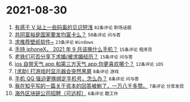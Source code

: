 # 2021-08-30

1. [有感于 V 站上一些码畜的见识短浅](https://www.v2ex.com/t/798745) `82条评论` `职场话题`
1. [共同富裕是国家要发均富卡么？](https://www.v2ex.com/t/798751) `50条评论` `问与答`
1. [求推荐壁纸软件~](https://www.v2ex.com/t/798741) `23条评论` `Windows`
1. [手持 iphoneX， 2021 年 9 月该换什么手机？](https://www.v2ex.com/t/798768) `15条评论` `程序员`
1. [老铁们可否分享下求婚/被求婚经历？](https://www.v2ex.com/t/798764) `15条评论` `问与答`
1. [ios 自带天气 app 和第三方天气 app,你更喜欢哪个？](https://www.v2ex.com/t/798743) `12条评论` `iOS`
1. [[求助] 打游戏时显示器会突然黑屏](https://www.v2ex.com/t/798750) `8条评论` `游戏`
1. [手机 QQ 强迫更换绑定手机号，怎么办？](https://www.v2ex.com/t/798742) `8条评论` `问与答`
1. [我在知乎写的一篇关于资本的回答被删了，一万八千多赞。](https://www.v2ex.com/t/798772) `7条评论` `分享发现`
1. [海外区块链公司招聘（可远程）](https://www.v2ex.com/t/798740) `6条评论` `酷工作`
